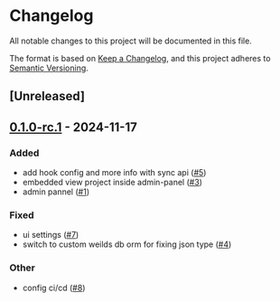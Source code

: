 # Changelog

All notable changes to this project will be documented in this file.

The format is based on [Keep a Changelog](https://keepachangelog.com/en/1.0.0/),
and this project adheres to [Semantic Versioning](https://semver.org/spec/v2.0.0.html).

## [Unreleased]

## [0.1.0-rc.1](https://github.com/giangndm/atm0s-media-cloud-services/releases/tag/atm0s-cloud-admin-panel-v0.1.0-rc.1) - 2024-11-17

### Added

- add hook config and more info with sync api ([#5](https://github.com/giangndm/atm0s-media-cloud-services/pull/5))
- embedded view project inside admin-panel ([#3](https://github.com/giangndm/atm0s-media-cloud-services/pull/3))
- admin pannel ([#1](https://github.com/giangndm/atm0s-media-cloud-services/pull/1))

### Fixed

- ui settings ([#7](https://github.com/giangndm/atm0s-media-cloud-services/pull/7))
- switch to custom weilds db orm for fixing json type ([#4](https://github.com/giangndm/atm0s-media-cloud-services/pull/4))

### Other

- config ci/cd ([#8](https://github.com/giangndm/atm0s-media-cloud-services/pull/8))
